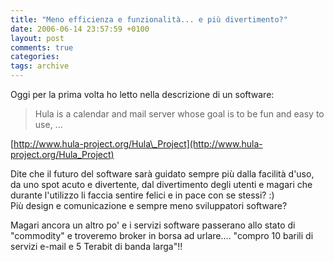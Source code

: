 ```yaml
---
title: "Meno efficienza e funzionalità... e più divertimento?"
date: 2006-06-14 23:57:59 +0100
layout: post
comments: true
categories:
tags: archive
---
```


Oggi per la prima volta ho letto nella descrizione di un software:

> Hula is a calendar and mail server whose goal is to be fun and easy to use, ...

[http://www.hula-project.org/Hula\_Project](http://www.hula-project.org/Hula_Project)

Dite che il futuro del software sarà guidato sempre più dalla facilità d'uso, da uno spot acuto e divertente, dal divertimento degli utenti e magari che durante l'utilizzo li faccia sentire felici e in pace con se stessi? :)  
Più design e comunicazione e sempre meno sviluppatori software?

Magari ancora un altro po' e i servizi software passerano allo stato di "commodity" e troveremo broker in borsa ad urlare.... "compro 10 barili di servizi e-mail e 5 Terabit di banda larga"!!
